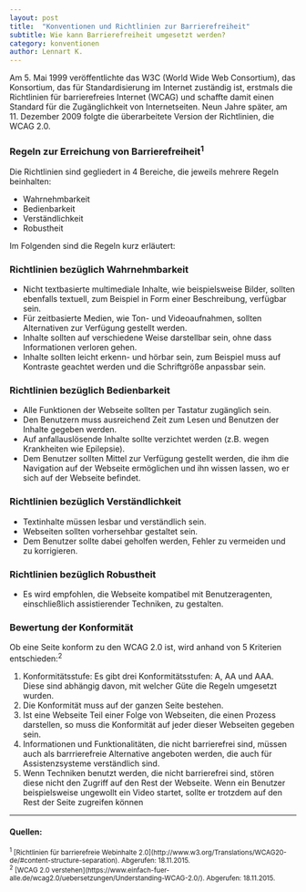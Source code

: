 ```yaml
---
layout: post
title:  "Konventionen und Richtlinien zur Barrierefreiheit"
subtitle: Wie kann Barrierefreiheit umgesetzt werden?
category: konventionen  
author: Lennart K.
---
```


Am 5. Mai 1999 veröffentlichte das W3C (World Wide Web Consortium), das Konsortium, das für Standardisierung im Internet zuständig ist, erstmals die Richtlinien für barrierefreies Internet (WCAG) und schaffte damit einen Standard für die Zugänglichkeit von Internetseiten. Neun Jahre später, am 11. Dezember 2009 folgte die überarbeitete Version der Richtlinien, die WCAG 2.0.

<!--more-->

### Regeln zur Erreichung von Barrierefreiheit<sup>1</sup>

Die Richtlinien sind gegliedert in 4 Bereiche, die jeweils mehrere Regeln beinhalten:

- Wahrnehmbarkeit
- Bedienbarkeit
- Verständlichkeit
- Robustheit



Im Folgenden sind die Regeln kurz erläutert:


### Richtlinien bezüglich Wahrnehmbarkeit

+ Nicht textbasierte multimediale Inhalte, wie beispielsweise Bilder, sollten ebenfalls textuell, zum Beispiel in Form einer Beschreibung, verfügbar sein.
+ Für zeitbasierte Medien, wie Ton- und Videoaufnahmen, sollten Alternativen zur Verfügung gestellt werden.
+ Inhalte sollten auf verschiedene Weise darstellbar sein, ohne dass Informationen verloren gehen.
+ Inhalte sollten leicht erkenn- und hörbar sein, zum Beispiel muss auf Kontraste geachtet werden und die Schriftgröße anpassbar sein.



### Richtlinien bezüglich Bedienbarkeit

+ Alle Funktionen der Webseite sollten per Tastatur zugänglich sein.
+ Den Benutzern muss ausreichend Zeit zum Lesen und Benutzen der Inhalte gegeben werden.
+ Auf anfallauslösende Inhalte sollte verzichtet werden (z.B. wegen Krankheiten wie Epilepsie).
+ Dem Benutzer sollten Mittel zur Verfügung gestellt werden, die ihm die Navigation auf der Webseite ermöglichen und ihn wissen lassen, wo er sich auf der Webseite befindet.



### Richtlinien bezüglich Verständlichkeit

+ Textinhalte müssen lesbar und verständlich sein.
+ Webseiten sollten vorhersehbar gestaltet sein.
+ Dem Benutzer sollte dabei geholfen werden, Fehler zu vermeiden und zu korrigieren.



### Richtlinien bezüglich Robustheit

+ Es wird empfohlen, die Webseite kompatibel mit Benutzeragenten, einschließlich assistierender Techniken, zu gestalten.



### Bewertung der Konformität


Ob eine Seite konform zu den WCAG 2.0 ist, wird anhand von 5 Kriterien entschieden:<sup>2</sup>

1. Konformitätsstufe: Es gibt drei Konformitätsstufen: A, AA und AAA. Diese sind abhängig davon, mit welcher Güte die Regeln umgesetzt wurden.
2. Die Konformität muss auf der ganzen Seite bestehen.
3. Ist eine Webseite Teil einer Folge von Webseiten, die einen Prozess darstellen, so muss die Konformität auf jeder dieser Webseiten gegeben sein.
4. Informationen und Funktionalitäten, die nicht barrierefrei sind, müssen auch als barrrierefreie Alternative angeboten werden, die auch für Assistenzsysteme verständlich sind.
5. Wenn Techniken benutzt werden, die nicht barrierefrei sind, stören diese nicht den Zugriff auf den Rest der Webseite. Wenn ein Benutzer beispielsweise ungewollt ein Video startet, sollte er trotzdem auf den Rest der Seite zugreifen können


<hr id="sources">

#### Quellen:

<small>
    <sup>1</sup> [Richtlinien für barrierefreie Webinhalte 2.0](http://www.w3.org/Translations/WCAG20-de/#content-structure-separation). Abgerufen: 18.11.2015.
</small><br>
<small>
    <sup>2</sup> [WCAG 2.0 verstehen](https://www.einfach-fuer-alle.de/wcag2.0/uebersetzungen/Understanding-WCAG-2.0/). Abgerufen: 18.11.2015.
</small><br>
